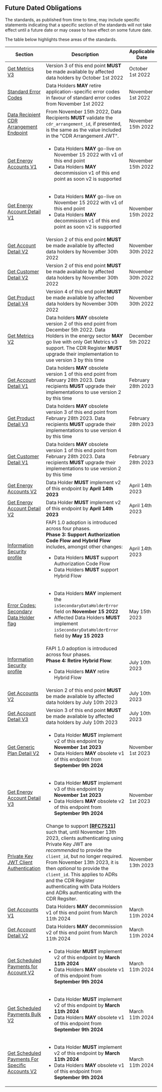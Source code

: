 ## Future Dated Obligations

The standards, as published from time to time, may include specific statements indicating that a specific section of the standards will not take effect until a future date or may cease to have effect on some future date.

The table below highlights these areas of the standards.


|Section|Description|Applicable Date|
|-------|-----------|---------------|
|[Get Metrics V3](#get-metrics)|Version 3 of this end point **MUST** be made available by affected data holders by October 1st 2022|October 1st 2022|
|[Standard Error Codes](#error-codes) | Data Holders **MAY** retire application-specific error codes in favour of standard error codes from November 1st 2022 | November 1st 2022 |
|[Data Recipient CDR Arrangement Endpoint](#cdr-arrangement-revocation-end-point) | From November 15th 2022, Data Recipients **MUST** validate the `cdr_arrangement_id`, if presented, is the same as the value included in the "CDR Arrangement JWT".| November 15th 2022 |
|[Get Energy Accounts V1](#get-energy-accounts)|<ul><li>Data Holders **MAY** go-live on November 15 2022 with v1 of this end point</li><li>Data Holders **MAY** decommission v1 of this end point as soon v2 is supported</li></ul>| November 15th 2022 |
|[Get Energy Account Detail V1](#get-energy-account-detail)|<ul><li>Data Holders **MAY** go-live on November 15 2022 with v1 of this end point</li><li>Data Holders **MAY** decommission v1 of this end point as soon v2 is supported</li></ul>| November 15th 2022 |
|[Get Account Detail V2](#get-account-detail)|Version 2 of this end point **MUST** be made available by affected data holders by November 30th 2022|November 30th 2022|
|[Get Customer Detail V2](#get-customer-detail)|Version 2 of this end point **MUST** be made available by affected data holders by November 30th 2022|November 30th 2022|
|[Get Product Detail V4](#get-product-detail)|Version 4 of this end point **MUST** be made available by affected data holders by November 30th 2022|November 30th 2022|
|[Get Metrics V2](#get-metrics)|Data holders **MAY** obsolete version 2 of this end point from December 5th 2022. Data Holders in the energy sector **MAY** go live with only Get Metrics v3 support. The CDR Register **MUST** upgrade their implementation to use version 3 by this time|December 5th 2022|
|[Get Account Detail V1](#get-account-detail)|Data holders **MAY** obsolete version 1 of this end point from February 28th 2023.  Data recipients **MUST** upgrade their implementations to use version 2 by this time|February 28th 2023|
|[Get Product Detail V3](#get-product-detail)|Data holders **MAY** obsolete version 3 of this end point from February 28th 2023.  Data recipients **MUST** upgrade their implementations to use version 4 by this time|February 28th 2023|
|[Get Customer Detail V1](#get-customer-detail)|Data holders **MAY** obsolete version 1 of this end point from February 28th 2023.  Data recipients **MUST** upgrade their implementations to use version 2 by this time|February 28th 2023|
|[Get Energy Accounts V2](#get-energy-accounts)|Data Holder **MUST** implement v2 of this endpoint by **April 14th 2023** | April 14th 2023 |
|[Get Energy Account Detail V2](#get-energy-account-detail)|Data Holder **MUST** implement v2 of this endpoint by **April 14th 2023** | April 14th 2023 |
|[Information Security profile](#security-profile) | FAPI 1.0 adoption is introduced across four phases.<br/><strong>Phase 3: Support Authorization Code Flow and Hybrid Flow</strong> includes, amongst other changes:<ul><li>Data Holders **MUST** support Authorization Code Flow</li><li>Data Holders **MUST** support Hybrid Flow</li></ul> | April 14th 2023 |
|[Error Codes: Secondary Data Holder flag](#error-codes)|<ul><li>Data Holders **MAY** implement the `isSecondaryDataHolderError` field on **November 15 2022**</li><li>Affected Data Holders **MUST** implement `isSecondaryDataHolderError` field by **May 15 2023**</li></ul> | May 15th 2023 |
|[Information Security profile](#security-profile) | FAPI 1.0 adoption is introduced across four phases.<br/><strong>Phase 4: Retire Hybrid Flow</strong>:<ul><li>Data Holders **MAY** retire Hybrid Flow</li></ul> | July 10th 2023 |
|[Get Accounts V2](#get-accounts)|Version 2 of this end point **MUST** be made available by affected data holders by July 10th 2023|July 10th 2023|
|[Get Account Detail V3](#get-account-detail)|Version 3 of this end point **MUST** be made available by affected data holders by July 10th 2023|July 10th 2023|
|[Get Generic Plan Detail V2](#get-generic-plan-detail)|<ul><li>Data Holder **MUST** implement v2 of this endpoint by **November 1st 2023**</li><li>Data Holders **MAY** obsolete v1 of this endpoint from **September 9th 2024**</li></ul> | November 1st 2023 |
|[Get Energy Account Detail V3](#get-account-detail)|<ul><li>Data Holder **MUST** implement v3 of this endpoint by **November 1st 2023**</li><li>Data Holders **MAY** obsolete v2 of this endpoint from **September 9th 2024**</li></ul>| November 1st 2023 |
|[Private Key JWT Client Authentication](#https://consumerdatastandardsaustralia.github.io/standards/?examples#client-authentication) | Change to support [**[RFC7521]**](#nref-RFC7521) such that, until November 13th 2023, clients authenticating using Private Key JWT are _recommended_ to provide the `client_id`, but no longer required. From November 13th 2023, it is then _optional_ to provide the `client_id`. This applies to ADRs and the CDR Register authenticating with Data Holders and ADRs authenticating with the CDR Regsiter. | November 13th 2023 |
|[Get Accounts V1](#get-account-detail)|Data Holders **MAY** decommission v1 of this end point from March 11th 2024| March 11th 2024 |
|[Get Account Detail V2](#get-account-detail)|Data Holders **MAY** decommission v2 of this end point from March 11th 2024| March 11th 2024 |
|[Get Scheduled Payments for Account V2](#get-scheduled-payments-for-account)|<ul><li>Data Holder **MUST** implement v2 of this endpoint by **March 11th 2024**</li><li>Data Holders **MAY** obsolete v1 of this endpoint from **September 9th 2024**</li></ul> | March 11th 2024 |
|[Get Scheduled Payments Bulk V2](#get-scheduled-payments-bulk)|<ul><li>Data Holder **MUST** implement v2 of this endpoint by **March 11th 2024**</li><li>Data Holders **MAY** obsolete v1 of this endpoint from **September 9th 2024**</li></ul> | March 11th 2024 |
|[Get Scheduled Payments For Specific Accounts V2](#get-scheduled-payments-for-specific-accounts)|<ul><li>Data Holder **MUST** implement v2 of this endpoint by **March 11th 2024**</li><li>Data Holders **MAY** obsolete v1 of this endpoint from **September 9th 2024**</li></ul> | March 11th 2024 |